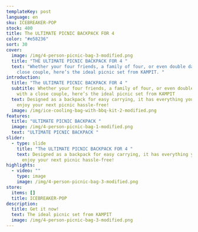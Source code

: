 ```yaml
---
templateKey: post
language: en
sku: ICEBREAKER-POP
stock: 400
title: The ULTIMATE PICNIC BACKPACK FOR 4
color: "#e58236"
sort: 30
cover:
  image: /img/4-person-picnic-bag-3-modified.png
  title: "THE ULTIMATE PICNIC BACKPACK FOR 4 "
  text: "Whether your four friends, a family of four, or even double dating with a
    close couple, here’s the ideal picnic set from KAMPIT. "
introduction:
  title: "The ULTIMATE PICNIC BACKPACK FOR 4 "
  subtitle: Whether your four friends, a family of four, or even double dating
    with a close couple, here’s the ideal picnic set from KAMPIT
  text: Designed as a backpack for easy carrying, it has everything you need to
    enjoy your next picnic hassle-free!
  image: /img/ice-cooling-bag-with-bbq-kit-2-modified.png
features:
  title: "ULTIMATE PICNIC BACKPACK "
  image: /img/4-person-picnic-bag-1-modified.png
  text: "ULTIMATE PICNIC BACKPACK "
slider:
  - type: slide
    title: "The ULTIMATE PICNIC BACKPACK FOR 4 "
    text: Designed as a backpack for easy carrying, it has everything you need to
      enjoy your next picnic hassle-free!
highlights:
  - video: ""
    type: image
    image: /img/4-person-picnic-bag-3-modified.png
store:
  items: []
  title: ICEBREAKER-POP
description:
  title: Get it now!
  text: The ideal picnic set from KAMPIT
  image: /img/4-person-picnic-bag-3-modified.png
---
```

